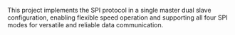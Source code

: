 This project implements the SPI protocol in a single master dual slave configuration, enabling flexible speed operation and supporting all four SPI modes for versatile and reliable data communication.
